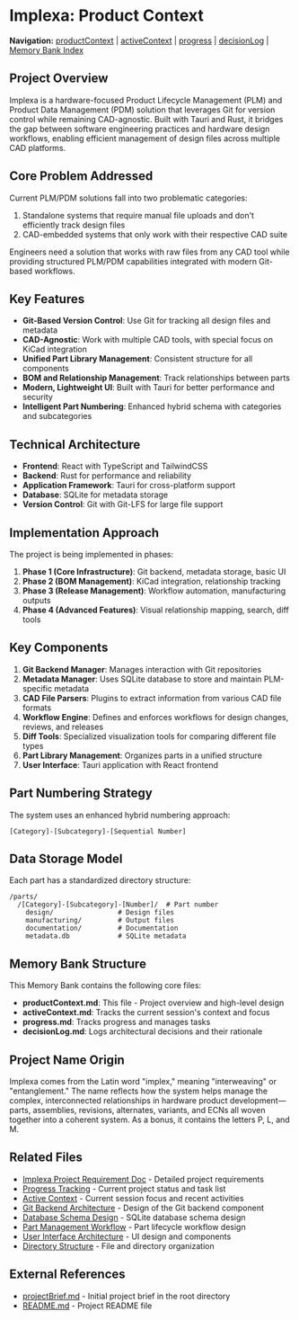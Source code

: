# Implexa: Product Context

**Navigation:** [productContext](./productContext.md) | [activeContext](./activeContext.md) | [progress](./progress.md) | [decisionLog](./decisionLog.md) | [Memory Bank Index](./memory-bank-index.md)

## Project Overview
Implexa is a hardware-focused Product Lifecycle Management (PLM) and Product Data Management (PDM) solution that leverages Git for version control while remaining CAD-agnostic. Built with Tauri and Rust, it bridges the gap between software engineering practices and hardware design workflows, enabling efficient management of design files across multiple CAD platforms.

## Core Problem Addressed
Current PLM/PDM solutions fall into two problematic categories:
1. Standalone systems that require manual file uploads and don't efficiently track design files
2. CAD-embedded systems that only work with their respective CAD suite

Engineers need a solution that works with raw files from any CAD tool while providing structured PLM/PDM capabilities integrated with modern Git-based workflows.

## Key Features
- **Git-Based Version Control**: Use Git for tracking all design files and metadata
- **CAD-Agnostic**: Work with multiple CAD tools, with special focus on KiCad integration
- **Unified Part Library Management**: Consistent structure for all components
- **BOM and Relationship Management**: Track relationships between parts
- **Modern, Lightweight UI**: Built with Tauri for better performance and security
- **Intelligent Part Numbering**: Enhanced hybrid schema with categories and subcategories

## Technical Architecture
- **Frontend**: React with TypeScript and TailwindCSS
- **Backend**: Rust for performance and reliability
- **Application Framework**: Tauri for cross-platform support
- **Database**: SQLite for metadata storage
- **Version Control**: Git with Git-LFS for large file support

## Implementation Approach
The project is being implemented in phases:

1. **Phase 1 (Core Infrastructure)**: Git backend, metadata storage, basic UI
2. **Phase 2 (BOM Management)**: KiCad integration, relationship tracking
3. **Phase 3 (Release Management)**: Workflow automation, manufacturing outputs
4. **Phase 4 (Advanced Features)**: Visual relationship mapping, search, diff tools

## Key Components
1. **Git Backend Manager**: Manages interaction with Git repositories
2. **Metadata Manager**: Uses SQLite database to store and maintain PLM-specific metadata
3. **CAD File Parsers**: Plugins to extract information from various CAD file formats
4. **Workflow Engine**: Defines and enforces workflows for design changes, reviews, and releases
5. **Diff Tools**: Specialized visualization tools for comparing different file types
6. **Part Library Management**: Organizes parts in a unified structure
7. **User Interface**: Tauri application with React frontend

## Part Numbering Strategy
The system uses an enhanced hybrid numbering approach:
```
[Category]-[Subcategory]-[Sequential Number]
```

## Data Storage Model
Each part has a standardized directory structure:
```
/parts/
  /[Category]-[Subcategory]-[Number]/  # Part number
    design/                # Design files
    manufacturing/         # Output files
    documentation/         # Documentation
    metadata.db            # SQLite metadata
```

## Memory Bank Structure
This Memory Bank contains the following core files:
- **productContext.md**: This file - Project overview and high-level design
- **activeContext.md**: Tracks the current session's context and focus
- **progress.md**: Tracks progress and manages tasks
- **decisionLog.md**: Logs architectural decisions and their rationale

## Project Name Origin
Implexa comes from the Latin word "implex," meaning "interweaving" or "entanglement." The name reflects how the system helps manage the complex, interconnected relationships in hardware product development—parts, assemblies, revisions, alternates, variants, and ECNs all woven together into a coherent system. As a bonus, it contains the letters P, L, and M.

## Related Files
- [Implexa Project Requirement Doc](./implexa-project-requirement-doc.md) - Detailed project requirements
- [Progress Tracking](./progress.md) - Current project status and task list
- [Active Context](./activeContext.md) - Current session focus and recent activities
- [Git Backend Architecture](./git-backend-architecture.md) - Design of the Git backend component
- [Database Schema Design](./database-schema-design.md) - SQLite database schema design
- [Part Management Workflow](./part-management-workflow.md) - Part lifecycle workflow design
- [User Interface Architecture](./user-interface-architecture.md) - UI design and components
- [Directory Structure](./directory-structure.md) - File and directory organization

## External References
- [projectBrief.md](../projectBrief.md) - Initial project brief in the root directory
- [README.md](../README.md) - Project README file